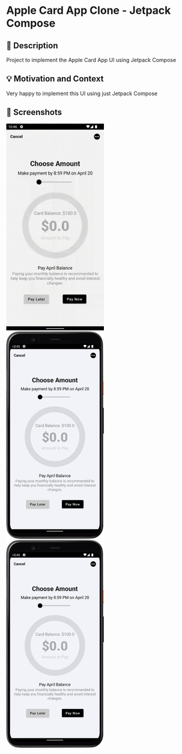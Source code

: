 # Apple Card App Clone - Jetpack Compose

## :scroll: Description

<!--- Describe your app in one or two sentences -->
Project to implement the Apple Card App UI using Jetpack Compose

## :bulb: Motivation and Context

<!--- Optionally point readers to interesting parts of your submission. -->
<!--- What are you especially proud of? -->
Very happy to implement this UI using just Jetpack Compose

## :camera_flash: Screenshots

<!-- You can add more screenshots here if you like -->
<img src="/results/gif01.gif" width="260">
<img src="/results/img01.png" width="260">
&emsp;<img src="/results/img01.png" width="260">
